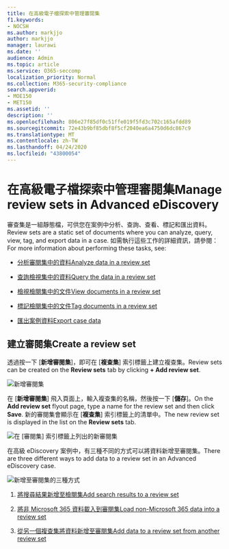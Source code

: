 ```yaml
---
title: 在高級電子檔探索中管理審閱集
f1.keywords:
- NOCSH
ms.author: markjjo
author: markjjo
manager: laurawi
ms.date: ''
audience: Admin
ms.topic: article
ms.service: O365-seccomp
localization_priority: Normal
ms.collection: M365-security-compliance
search.appverid:
- MOE150
- MET150
ms.assetid: ''
description: ''
ms.openlocfilehash: 806e27f85df0c51ffe019f5fd3c702c165afdd89
ms.sourcegitcommit: 72e43b9bf85dbf8f5cf2040ea6a4750d6dc867c9
ms.translationtype: MT
ms.contentlocale: zh-TW
ms.lasthandoff: 04/24/2020
ms.locfileid: "43800054"
---
```

# <a name="manage-review-sets-in-advanced-ediscovery"></a><span data-ttu-id="d208d-102">在高級電子檔探索中管理審閱集</span><span class="sxs-lookup"><span data-stu-id="d208d-102">Manage review sets in Advanced eDiscovery</span></span>

<span data-ttu-id="d208d-103">審查集是一組靜態檔，可供您在案例中分析、查詢、查看、標記和匯出資料。</span><span class="sxs-lookup"><span data-stu-id="d208d-103">Review sets are a static set of documents where you can analyze, query, view, tag, and export data in a case.</span></span> <span data-ttu-id="d208d-104">如需執行這些工作的詳細資訊，請參閱：</span><span class="sxs-lookup"><span data-stu-id="d208d-104">For more information about performing these tasks, see:</span></span>

- [<span data-ttu-id="d208d-105">分析審閱集中的資料</span><span class="sxs-lookup"><span data-stu-id="d208d-105">Analyze data in a review set</span></span>](analyzing-data-in-review-set.md)

- [<span data-ttu-id="d208d-106">查詢檢視集中的資料</span><span class="sxs-lookup"><span data-stu-id="d208d-106">Query the data in a review set</span></span>](review-set-search.md)

- [<span data-ttu-id="d208d-107">檢視檢閱集中的文件</span><span class="sxs-lookup"><span data-stu-id="d208d-107">View documents in a review set</span></span>](view-documents-in-review-set.md)

- [<span data-ttu-id="d208d-108">標記檢閱集中的文件</span><span class="sxs-lookup"><span data-stu-id="d208d-108">Tag documents in a review set</span></span>](tagging-documents.md)

- [<span data-ttu-id="d208d-109">匯出案例資料</span><span class="sxs-lookup"><span data-stu-id="d208d-109">Export case data</span></span>](exporting-data-ediscover20.md)

## <a name="create-a-review-set"></a><span data-ttu-id="d208d-110">建立審閱集</span><span class="sxs-lookup"><span data-stu-id="d208d-110">Create a review set</span></span>

<span data-ttu-id="d208d-111">透過按一下 [**新增審閱集**]，即可在 [**複查集**] 索引標籤上建立複查集。</span><span class="sxs-lookup"><span data-stu-id="d208d-111">Review sets can be created on the **Review sets** tab by clicking **+ Add review set**.</span></span>

![新增審閱集](../media/f45c51d9-585d-47d1-b7fb-0288715e0b6a.png)

<span data-ttu-id="d208d-113">在 [**新增審閱集**] 飛入頁面上，輸入複查集的名稱，然後按一下 [**儲存**]。</span><span class="sxs-lookup"><span data-stu-id="d208d-113">On the **Add review set** flyout page, type a name for the review set and then click **Save**.</span></span> <span data-ttu-id="d208d-114">新的審閱集會顯示在 [**複查集**] 索引標籤上的清單中。</span><span class="sxs-lookup"><span data-stu-id="d208d-114">The new review set is displayed in the list on the **Review sets** tab.</span></span>

![在 [審閱集] 索引標籤上列出的新審閱集](../media/AeDnewreviewset.png)

<span data-ttu-id="d208d-116">在高級 eDiscovery 案例中，有三種不同的方式可以將資料新增至審閱集。</span><span class="sxs-lookup"><span data-stu-id="d208d-116">There are three different ways to add data to a review set in an Advanced eDiscovery case.</span></span>

![新增至審閱集的三種方式](../media/1f1f4efd-c03b-4255-bc3d-df358e56549c.png)

1. [<span data-ttu-id="d208d-118">將搜尋結果新增至檢閱集</span><span class="sxs-lookup"><span data-stu-id="d208d-118">Add search results to a review set</span></span>](add-data-to-review-set.md)

2. [<span data-ttu-id="d208d-119">將非 Microsoft 365 資料載入到審閱集</span><span class="sxs-lookup"><span data-stu-id="d208d-119">Load non-Microsoft 365 data into a review set</span></span>](load-non-Office-365-data-into-a-review-set.md)

3. [<span data-ttu-id="d208d-120">從另一個複查集將資料新增至審閱集</span><span class="sxs-lookup"><span data-stu-id="d208d-120">Add data to a review set from another review set</span></span>](add-data-to-review-set-from-another-review-set.md)
